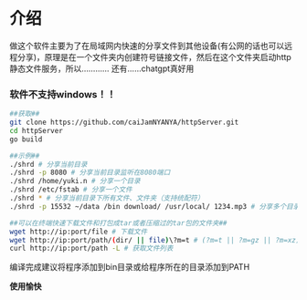 # 介绍
做这个软件主要为了在局域网内快速的分享文件到其他设备(有公网的话也可以远程分享)，原理是在一个文件夹内创建符号链接文件，然后在这个文件夹启动http静态文件服务，所以…………
还有……chatgpt真好用
### 软件不支持windows！！

```bash
##获取##
git clone https://github.com/caiJamNYANYA/httpServer.git
cd httpServer
go build

```
```bash
##示例##
./shrd # 分享当前目录
./shrd -p 8080 # 分享当前目录监听在8080端口
./shrd /home/yuki.n # 分享一个目录
./shrd /etc/fstab # 分享一个文件
./shrd * # 分享当前目录下所有文件、文件夹（支持统配符）
./shrd -p 15532 ~/data /bin download/ /usr/local/ 1234.mp3 # 分享多个目录、文件并监听在15532端口
``` 
```bash
##可以在终端快速下载文件和打包成tar或者压缩过的tar包的文件夹##
wget http://ip:port/file # 下载文件
wget http://ip:port/path/(dir/ || file)\?m=t # (?m=t || ?m=gz || ?m=xz)下在打包或者打包并压缩文件夹……文件也是可以的
curl http://ip:port/path -L # 获取文件列表
```
编译完成建议将程序添加到bin目录或给程序所在的目录添加到PATH

**使用愉快**
